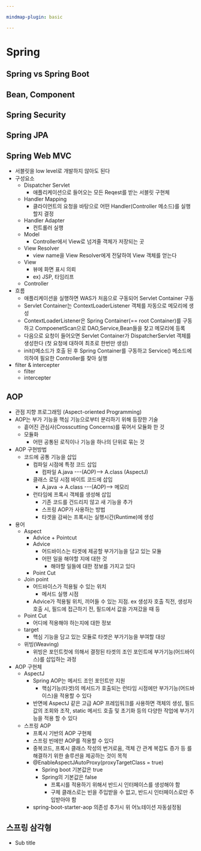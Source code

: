 ```yaml
---

mindmap-plugin: basic

---
```


# Spring

## Spring vs Spring Boot

## Bean, Component

## Spring Security

## Spring JPA

## Spring Web MVC
- 서블릿을 low level로 개발하지 않아도 된다
- 구성요소
   - Dispatcher Servlet
      - 애플리케이션으로 들어오는 모든 Reqest를 받는 서블릿 구현체
   - Handler Mapping
      - 클라이언트의 요청을 바탕으로 어떤 Handler(Controller 메소드)를 실행할지 결정
   - Handler Adapter
      - 컨트롤러 실행
   - Model
      - Controller에서 View로 넘겨줄 객체가 저장되는 곳
   - View Resolver
      - view name을 View Resolver에게 전달하여 View 객체를 얻는다
   - View
      - 뷰에 화면 표시 의뢰
      - ex) JSP, 타임리프
   - Controller
- 흐름
   - 애플리케이션을 실행하면 WAS가 처음으로 구동되어 Servlet Container 구동
   - Servlet Container는 ContextLoaderListener 객체를 자동으로 메모리에 생성
   - ContextLoaderListener은 Spring Container(== root Container)를 구동하고 CompoenetScan으로 DAO,Service,Bean들을 찾고 메모리에 등록
   - 다음으로 요청이 들어오면 Servlet Container가 DispatcherServlet 객체를 생성한다
      (첫 요청에 대하여 최초로 한번만 생성)
   - init()메소드가 호출 된 후 Spring Container를 구동하고 Service() 메소드에 의하여 필요한 Controller를 찾아 실행
- filter & intercepter
   - filter
   - intercepter

## AOP
- 관점 지향 프로그래밍 (Aspect-oriented Programming)
- AOP는 부가 기능을 핵심 기능으로부터 분리하기 위해 등장한 기술
   - 흩어진 관심사(Crosscutting Concerns)를 묶어서 모듈화 한 것
   - 모듈화
      - 어떤 공통된 로직이나 기능을 하나의 단위로 묶는 것
- AOP 구현방법
   - 코드에 공통 기능을 삽입
      - 컴파일 시점에 특정 코드 삽입
         - 컴파일 A.java ---(AOP)--> A.class (AspectJ)
      - 클래스 로딩 시점 바이트 코드에 삽입
         - A.java -> A.class ---(AOP)--> 메모리
      - 런타임에 프록시 객체를 생성해 삽입
         - 기존 코드를 건드리지 않고 새 기능을 추가
         - 스프링 AOP가 사용하는 방법
         - 타겟을 감싸는 프록시는 실행시간(Runtime)에 생성
- 용어
   - Aspect
      - Advice + Pointcut
      - Advice
         - 어드바이스는 타겟에 제공할 부가기능을 담고 있는 모듈
         - 어떤 일을 해야할 지에 대한 것
            - 해야할 일들에 대한 정보를 가지고 있다
      - Point Cut
   - Join point
      - 어드바이스가 적용될 수 있는 위치
         - 메서드 실행 시점
      - Advice가 적용될 위치, 끼어들 수 있는 지점.
         ex 생성자 호출 직전, 생성자 호출 시, 필드에 접근하기 전, 필드에서 값을 가져갔을 때 등
   - Point Cut
      - 어디에 적용해야 하는지에 대한 정보
   - target
      - 핵심 기능을 담고 있는 모듈로 타겟은 부가기능을 부여할 대상
   - 위빙(Weaving)
      - 위빙은 포인트컷에 의해서 결정된 타겟의 조인 포인트에 부가기능(어드바이스)를 삽입하는 과정
- AOP 구현체
   - AspectJ
      - Spring AOP는 메서드 조인 포인트만 지원
         - 핵심기능(타겟)의 메서드가 호출되는 런타임 시점에만 부가기능(어드바이스)을 적용할 수 있다
      - 반면에 AspectJ 같은 고급 AOP 프레임워크를 사용하면
         객체의 생성, 필드값의 조회와 조작,
         static 메서드 호출 및 초기화 등의 다양한 작업에 부가기능을 적용 할 수 있다
   - 스프링 AOP
      - 프록시 기반의 AOP 구현체
      - 스프링 빈에만 AOP를 적용할 수 있다
      - 중복코드, 프록시 클래스 작성의 번거로움, 객체 간 관계 복잡도 증가 등
         를 해결하기 위한 솔루션을 제공하는 것이 목적
      - @EnableAspectJAutoProxy(proxyTargetClass = true)
         - Spring boot 기본값은 true
         - Spring의 기본값은 false
            - 프록시를 적용하기 위해서 반드시 인터페이스를 생성해야 함
            - 구체 클래스로는 빈을 주입받을 수 없고, 반드시 인터페이스로만 주입받아야 함
      - spring-boot-starter-aop 의존성 추가시 위 어노테이션 자동설정됨

## 스프링 삼각형
- Sub title